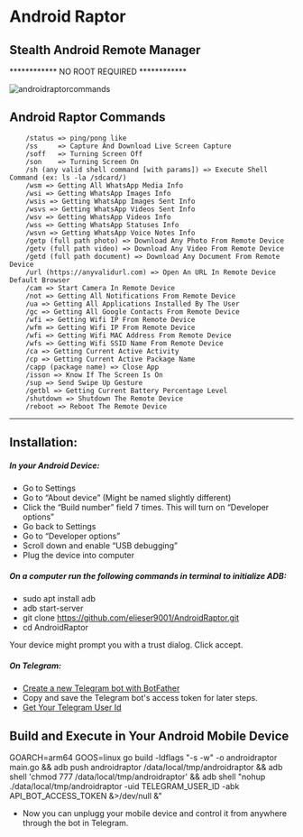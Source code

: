 # Android Raptor
## Stealth Android Remote Manager
************ NO ROOT REQUIRED ************

![androidraptorcommands](https://user-images.githubusercontent.com/102340452/192880304-2c4f336d-69cb-4f9c-ae18-1b0c518a0552.png)


## Android Raptor Commands
		/status => ping/pong like
		/ss   	=> Capture And Download Live Screen Capture
		/soff   => Turning Screen Off
		/son    => Turning Screen On
		/sh (any valid shell command [with params]) => Execute Shell Command (ex: ls -la /sdcard/)
		/wsm => Getting All WhatsApp Media Info
		/wsi => Getting WhatsApp Images Info
		/wsis => Getting WhatsApp Images Sent Info
		/wsvs => Getting WhatsApp Videos Sent Info
		/wsv => Getting WhatsApp Videos Info
		/wss => Getting WhatsApp Statuses Info
		/wsvn => Getting WhatsApp Voice Notes Info
		/getp (full path photo) => Download Any Photo From Remote Device
		/getv (full path video) => Download Any Video From Remote Device
		/getd (full path document) => Download Any Document From Remote Device
		/url (https://anyvalidurl.com) => Open An URL In Remote Device Default Browser
		/cam => Start Camera In Remote Device
		/not => Getting All Notifications From Remote Device
		/ua => Getting All Applications Installed By The User
		/gc => Getting All Google Contacts From Remote Device 
		/wfi => Getting Wifi IP From Remote Device 
		/wfm => Getting Wifi IP From Remote Device 
		/wfi => Getting Wifi MAC Address From Remote Device 
		/wfs => Getting Wifi SSID Name From Remote Device
		/ca => Getting Current Active Activity
		/cp => Getting Current Active Package Name
		/capp (package name) => Close App
		/isson => Know If The Screen Is On
		/sup => Send Swipe Up Gesture
		/getbl => Getting Current Battery Percentage Level
		/shutdown => Shutdown The Remote Device
		/reboot => Reboot The Remote Device    
-----------------------------------------------------------------
## Installation:

 ##### In your Android Device:
- Go to Settings
- Go to “About device” (Might be named slightly different)
- Click the “Build number” field 7 times. This will turn on “Developer options”
- Go back to Settings
- Go to “Developer options”
- Scroll down and enable “USB debugging”
- Plug the device into computer

##### On a computer run the following commands in terminal to initialize ADB:
- sudo apt install adb
- adb start-server
- git clone https://github.com/elieser9001/AndroidRaptor.git
- cd AndroidRaptor

Your device might prompt you with a trust dialog. Click accept.

##### On Telegram:
- [Create a new Telegram bot with BotFather](https://learn.microsoft.com/en-us/azure/bot-service/bot-service-channel-connect-telegram?view=azure-bot-service-4.0#create-a-new-telegram-bot-with-botfather)
- Copy and save the Telegram bot's access token for later steps.
- [Get Your Telegram User Id](https://medium.com/@tabul8tor/how-to-find-your-telegram-user-id-6878d54acafa)

## Build and Execute in Your Android Mobile Device
GOARCH=arm64 GOOS=linux go build -ldflags "-s -w" -o androidraptor main.go && adb push androidraptor /data/local/tmp/androidraptor && adb shell 'chmod 777 /data/local/tmp/androidraptor' && adb shell "nohup ./data/local/tmp/androidraptor -uid TELEGRAM_USER_ID -abk API_BOT_ACCESS_TOKEN &>/dev/null &"

- Now you can unplugg your mobile device and control it from anywhere through the bot in Telegram.
